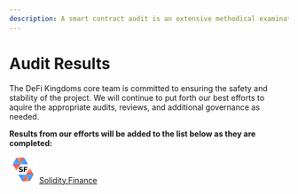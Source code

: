 ```yaml
---
description: A smart contract audit is an extensive methodical examination and analysis of a smart contract's code that is used to interact with a cryptocurrency or blockchain, discover errors, and suggest fixes.
---
```


# Audit Results

The DeFi Kingdoms core team is committed to ensuring the safety and stability of the project. We will continue to put forth our best efforts to aquire the appropriate audits, reviews, and additional governance as needed.

**Results from our efforts will be added to the list below as they are completed:**

![](../.gitbook/assets/solidity-finance.png) <a href="https://solidity.finance/audits/DefiKingdoms/">Solidity.Finance</a>
<br />
<br />